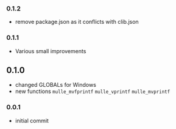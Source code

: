 ### 0.1.2

* remove package.json as it conflicts with clib.json

### 0.1.1

* Various small improvements

## 0.1.0

* changed GLOBALs for Windows
* new functions `mulle_mvfprintf` `mulle_vprintf` `mulle_mvprintf`


### 0.0.1

* initial commit
